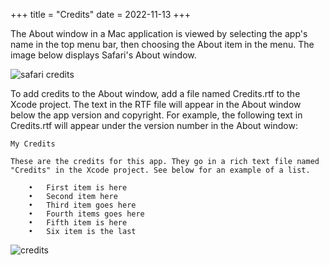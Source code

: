 +++
title = "Credits"
date = 2022-11-13
+++

The About window in a Mac application is viewed by selecting the app's name in the top menu bar, then choosing the About item in the menu. The image below displays Safari's About window.

<p><img src="/swift-macos/img/credits1.png" style="max-width:600px;" alt="safari credits"></p>

To add credits to the About window, add a file named Credits.rtf to the Xcode project. The text in the RTF file will appear in the About window below the app version and copyright. For example, the following text in Credits.rtf will appear under the version number in the About window:

```
My Credits

These are the credits for this app. They go in a rich text file named
"Credits" in the Xcode project. See below for an example of a list.

    •   First item is here
    •   Second item here
    •   Third item goes here
    •   Fourth items goes here
    •   Fifth item is here
    •   Six item is the last
```

<p><img src="/swift-macos/img/credits2.png" style="max-width:300px;" alt="credits"></p>
